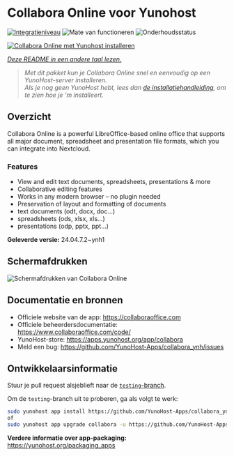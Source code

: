 <!--
NB: Deze README is automatisch gegenereerd door <https://github.com/YunoHost/apps/tree/master/tools/readme_generator>
Hij mag NIET handmatig aangepast worden.
-->

# Collabora Online voor Yunohost

[![Integratieniveau](https://dash.yunohost.org/integration/collabora.svg)](https://ci-apps.yunohost.org/ci/apps/collabora/) ![Mate van functioneren](https://ci-apps.yunohost.org/ci/badges/collabora.status.svg) ![Onderhoudsstatus](https://ci-apps.yunohost.org/ci/badges/collabora.maintain.svg)

[![Collabora Online met Yunohost installeren](https://install-app.yunohost.org/install-with-yunohost.svg)](https://install-app.yunohost.org/?app=collabora)

*[Deze README in een andere taal lezen.](./ALL_README.md)*

> *Met dit pakket kun je Collabora Online snel en eenvoudig op een YunoHost-server installeren.*  
> *Als je nog geen YunoHost hebt, lees dan [de installatiehandleiding](https://yunohost.org/install), om te zien hoe je 'm installeert.*

## Overzicht

Collabora Online is a powerful LibreOffice-based online office that supports all major document, spreadsheet and presentation file formats, which you can integrate into Nextcloud.

### Features

- View and edit text documents, spreadsheets, presentations & more
- Collaborative editing features
- Works in any modern browser – no plugin needed
- Preservation of layout and formatting of documents
- text documents (odt, docx, doc…)
- spreadsheets (ods, xlsx, xls…)
- presentations (odp, pptx, ppt…)


**Geleverde versie:** 24.04.7.2~ynh1

## Schermafdrukken

![Schermafdrukken van Collabora Online](./doc/screenshots/Nextcloud-writer.png)

## Documentatie en bronnen

- Officiele website van de app: <https://collaboraoffice.com>
- Officiele beheerdersdocumentatie: <https://www.collaboraoffice.com/code/>
- YunoHost-store: <https://apps.yunohost.org/app/collabora>
- Meld een bug: <https://github.com/YunoHost-Apps/collabora_ynh/issues>

## Ontwikkelaarsinformatie

Stuur je pull request alsjeblieft naar de [`testing`-branch](https://github.com/YunoHost-Apps/collabora_ynh/tree/testing).

Om de `testing`-branch uit te proberen, ga als volgt te werk:

```bash
sudo yunohost app install https://github.com/YunoHost-Apps/collabora_ynh/tree/testing --debug
of
sudo yunohost app upgrade collabora -u https://github.com/YunoHost-Apps/collabora_ynh/tree/testing --debug
```

**Verdere informatie over app-packaging:** <https://yunohost.org/packaging_apps>

